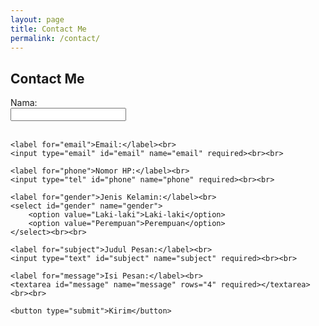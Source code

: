 ```yaml
---
layout: page
title: Contact Me
permalink: /contact/
---
```


<h2>Contact Me</h2>

<form action="https://formspree.io/f/your-form-id" method="POST">
    <label for="name">Nama:</label><br>
    <input type="text" id="name" name="name" required><br><br>

    <label for="email">Email:</label><br>
    <input type="email" id="email" name="email" required><br><br>

    <label for="phone">Nomor HP:</label><br>
    <input type="tel" id="phone" name="phone" required><br><br>

    <label for="gender">Jenis Kelamin:</label><br>
    <select id="gender" name="gender">
        <option value="Laki-laki">Laki-laki</option>
        <option value="Perempuan">Perempuan</option>
    </select><br><br>

    <label for="subject">Judul Pesan:</label><br>
    <input type="text" id="subject" name="subject" required><br><br>

    <label for="message">Isi Pesan:</label><br>
    <textarea id="message" name="message" rows="4" required></textarea><br><br>

    <button type="submit">Kirim</button>
</form>
